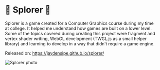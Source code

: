 # 🚀 Splorer 🚀

Splorer is a game created for a Computer Graphics course during my time at college. It helped me understand how games are built on a lower level. Some of the topics covered during creating this project were fragment and vertex shader writing, WebGL development (TWGL.js as a small helper library) and learning to develop in a way that didn't require a game engine. 

Released on: https://jaydensipe.github.io/splorer/

![Splorer photo](https://jaydensipe.com/_app/immutable/assets/splorerpic1.BJXKUQVv.avif)
